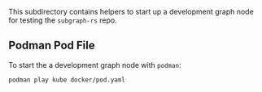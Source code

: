 This subdirectory contains helpers to start up a development graph node for
testing the `subgraph-rs` repo.

## Podman Pod File

To start the a development graph node with `podman`:

```
podman play kube docker/pod.yaml
```
